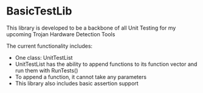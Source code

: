 # BasicTestLib

This library is developed to be a backbone of all Unit Testing for my upcoming Trojan Hardware Detection Tools

The current functionality includes:
* One class: UnitTestList
* UnitTestList has the ability to append functions to its function vector and run them with RunTests()
* To append a function, it cannot take any parameters
* This library also includes basic assertion support

